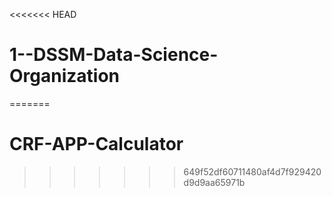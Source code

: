 <<<<<<< HEAD
# 1--DSSM-Data-Science-Organization
=======
# CRF-APP-Calculator
>>>>>>> 649f52df60711480af4d7f929420d9d9aa65971b

